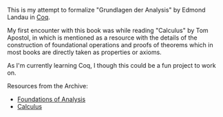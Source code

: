 This is my attempt to formalize "Grundlagen der Analysis" by Edmond Landau in [Coq](https://coq.inria.fr/).

My first encounter with this book was while reading "Calculus" by Tom Apostol, in which is mentioned as a resource with the details of the construction of foundational operations and proofs of theorems which in most books are directly taken as properties or axioms.

As I'm currently learning Coq, I though this could be a fun project to work on.

Resources from the Archive:
- [Foundations of Analysis](https://archive.org/details/EdmundLandau_201504/page/n11/mode/2up)
- [Calculus](https://archive.org/details/CalculusTomMApostol)

